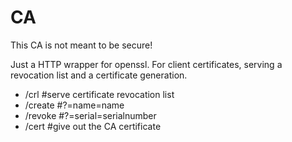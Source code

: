 # CA

This CA is not meant to be secure!

Just a HTTP wrapper for openssl.
For client certificates, serving a revocation list and a certificate generation.

* /crl #serve certificate revocation list
* /create #?=name=name
* /revoke #?=serial=serialnumber
* /cert #give out the CA certificate
